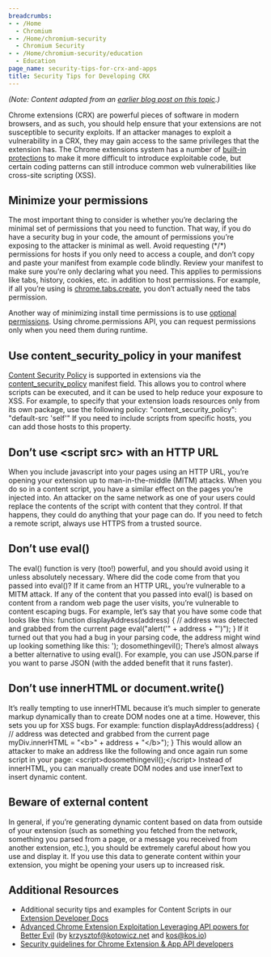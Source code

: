 ```yaml
---
breadcrumbs:
- - /Home
  - Chromium
- - /Home/chromium-security
  - Chromium Security
- - /Home/chromium-security/education
  - Education
page_name: security-tips-for-crx-and-apps
title: Security Tips for Developing CRX
---
```


*(Note: Content adapted from an [earlier blog post on this
topic](http://blog.chromium.org/2011/07/writing-extensions-more-securely.html).)*

Chrome extensions (CRX) are powerful pieces of software in modern browsers, and
as such, you should help ensure that your extensions are not susceptible to
security exploits. If an attacker manages to exploit a vulnerability in a CRX,
they may gain access to the same privileges that the extension has. The Chrome
extensions system has a number of [built-in
protections](http://blog.chromium.org/2009/12/security-in-depth-extension-system.html)
to make it more difficult to introduce exploitable code, but certain coding
patterns can still introduce common web vulnerabilities like cross-site
scripting (XSS).

## **Minimize your permissions**

The most important thing to consider is whether you’re declaring the minimal set
of permissions that you need to function. That way, if you do have a security
bug in your code, the amount of permissions you’re exposing to the attacker is
minimal as well. Avoid requesting (\*/\*) permissions for hosts if you only need
to access a couple, and don’t copy and paste your manifest from example code
blindly. Review your manifest to make sure you’re only declaring what you need.
This applies to permissions like tabs, history, cookies, etc. in addition to
host permissions. For example, if all you’re using is
[chrome.tabs.create](http://code.google.com/chrome/extensions/tabs.html#method-create),
you don’t actually need the tabs permission.

Another way of minimizing install time permissions is to use [optional
permissions](https://developer.chrome.com/extensions/permissions). Using
chrome.permissions API, you can request permissions only when you need them
during runtime.

## **Use content_security_policy in your manifest**

[Content Security
Policy](http://dvcs.w3.org/hg/content-security-policy/raw-file/tip/csp-specification.dev.html)
is supported in extensions via the
[content_security_policy](http://code.google.com/chrome/extensions/trunk/manifest.html#content_security_policy)
manifest field. This allows you to control where scripts can be executed, and it
can be used to help reduce your exposure to XSS. For example, to specify that
your extension loads resources only from its own package, use the following
policy:
"content_security_policy": "default-src 'self'"
If you need to include scripts from specific hosts, you can add those hosts to
this property.

## **Don’t use &lt;script src&gt; with an HTTP URL**

When you include javascript into your pages using an HTTP URL, you’re opening
your extension up to man-in-the-middle (MITM) attacks. When you do so in a
content script, you have a similar effect on the pages you’re injected into. An
attacker on the same network as one of your users could replace the contents of
the script with content that they control. If that happens, they could do
anything that your page can do.
If you need to fetch a remote script, always use HTTPS from a trusted source.

## **Don’t use eval()**

The eval() function is very (too!) powerful, and you should avoid using it
unless absolutely necessary. Where did the code come from that you passed into
eval()? If it came from an HTTP URL, you’re vulnerable to a MITM attack. If any
of the content that you passed into eval() is based on content from a random web
page the user visits, you’re vulnerable to content escaping bugs. For example,
let’s say that you have some code that looks like this:
function displayAddress(address) { // address was detected and grabbed from the
current page
eval("alert('" + address + "')");
}
If it turned out that you had a bug in your parsing code, the address might wind
up looking something like this:
'); dosomethingevil();
There’s almost always a better alternative to using eval(). For example, you can
use JSON.parse if you want to parse JSON (with the added benefit that it runs
faster).

## **Don’t use innerHTML or document.write()**

It’s really tempting to use innerHTML because it’s much simpler to generate
markup dynamically than to create DOM nodes one at a time. However, this sets
you up for XSS bugs. For example:
function displayAddress(address) { // address was detected and grabbed from the
current page
myDiv.innerHTML = "&lt;b&gt;" + address + "&lt;/b&gt;");
}
This would allow an attacker to make an address like the following and once
again run some script in your page:
&lt;script&gt;dosomethingevil();&lt;/script&gt;
Instead of innerHTML, you can manually create DOM nodes and use innerText to
insert dynamic content.

## **Beware of external content**

In general, if you’re generating dynamic content based on data from outside of
your extension (such as something you fetched from the network, something you
parsed from a page, or a message you received from another extension, etc.), you
should be extremely careful about how you use and display it. If you use this
data to generate content within your extension, you might be opening your users
up to increased risk.

## **Additional Resources**

*   Additional security tips and examples for Content Scripts in our
            [Extension Developer
            Docs](https://developer.chrome.com/extensions/content_scripts.html#security-considerations)
*   [Advanced Chrome Extension Exploitation Leveraging API powers for
            Better
            Evil](http://kyleosborn.com/bh2012/advanced-chrome-extension-exploitation-WHITEPAPER.pdf)
            (by krzysztof@kotowicz.net and kos@kos.io)
*   [Security guidelines for Chrome Extension & App API
            developers](https://docs.google.com/document/d/1RamP4-HJ7GAJY3yv2ju2cK50K9GhOsydJN6KIO81das/pub)